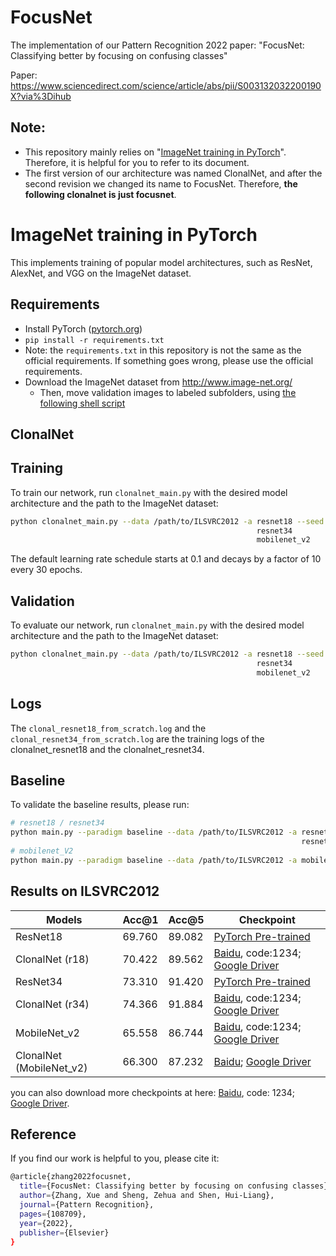 # FocusNet 
The implementation of our Pattern Recognition 2022 paper: "FocusNet: Classifying better by focusing on confusing classes"

Paper: https://www.sciencedirect.com/science/article/abs/pii/S003132032200190X?via%3Dihub
## Note: 
- This repository mainly relies on "[ImageNet training in PyTorch](https://github.com/pytorch/examples/tree/master/imagenet)". Therefore, it is helpful for you to refer to its document.
- The first version of our architecture was named ClonalNet, and after the second revision we changed its name to FocusNet. Therefore, **the following clonalnet is just focusnet**. 
# ImageNet training in PyTorch

This implements training of popular model architectures, such as ResNet, AlexNet, and VGG on the ImageNet dataset.

## Requirements

- Install PyTorch ([pytorch.org](http://pytorch.org))
- `pip install -r requirements.txt`
- Note: the `requirements.txt` in this repository is not the same as the official requirements. If something goes wrong, please use the official requirements.  
- Download the ImageNet dataset from http://www.image-net.org/
    - Then, move validation images to labeled subfolders, using [the following shell script](https://raw.githubusercontent.com/soumith/imagenetloader.torch/master/valprep.sh)

## ClonalNet
## Training

To train our network, run `clonalnet_main.py` with the desired model architecture and the path to the ImageNet dataset:

```bash
python clonalnet_main.py --data /path/to/ILSVRC2012 -a resnet18 --seed 42 --gpu 0  -ebc
                                                       resnet34
                                                       mobilenet_v2
```

The default learning rate schedule starts at 0.1 and decays by a factor of 10 every 30 epochs. 

## Validation

To evaluate our network, run `clonalnet_main.py` with the desired model architecture and the path to the ImageNet dataset:

```bash
python clonalnet_main.py --data /path/to/ILSVRC2012 -a resnet18 --seed 42 --gpu 0  -ebc -e --resume clonalnet_resnet18_model_best.pth.tar
                                                       resnet34                                     clonalnet_resnet34_model_best.pth.tar
                                                       mobilenet_v2                                 clonalnet_mobilenet_v2_model_best.pth.tar

```

## Logs
The `clonal_resnet18_from_scratch.log` and the `clonal_resnet34_from_scratch.log` are the training logs of the clonalnet_resnet18 and the clonalnet_resnet34.

## Baseline
To validate the baseline results, please run:
```bash
# resnet18 / resnet34
python main.py --paradigm baseline --data /path/to/ILSVRC2012 -a resnet18 --seed 10 -e --pretrained --gpu 0
                                                                 resnet34
# mobilenet_V2
python main.py --paradigm baseline --data /path/to/ILSVRC2012 -a mobilenet_v2 --seed 10 -e --pretrained --gpu 0 --resume models/_pytorch_pretrained_checkpoints/baseline_mobilenet_v2_model_best.pth.tar

```
## Results on ILSVRC2012
|Models|Acc@1|Acc@5|Checkpoint|
|------|-----|-----|-----|
|ResNet18|69.760|89.082|[PyTorch Pre-trained](https://pytorch.org/vision/stable/models.html)|
|ClonalNet (r18)|70.422|89.562|[Baidu](https://pan.baidu.com/s/17GAra665g3Y9Uf9l_XIffg), code:1234; [Google Driver](https://drive.google.com/file/d/1VuYREp2tWDyamjzphMeb0pGMIlVTN4Se/view?usp=sharing)|
|ResNet34|73.310|91.420|[PyTorch Pre-trained](https://pytorch.org/vision/stable/models.html)|
|ClonalNet (r34)|74.366|91.884|[Baidu](https://pan.baidu.com/s/1E-MocRLYlFUxc93_E-Ndtw), code:1234; [Google Driver](https://drive.google.com/file/d/1NfnyQMP0dy3eYNuaIfs56fFj8nG4_L9f/view?usp=sharing)|
|MobileNet_v2|65.558|86.744|[Baidu](https://pan.baidu.com/s/11f5wxVbuDtKQ2WguIPDtbw), code:1234; [Google Driver](https://drive.google.com/file/d/1EecCV14dXD9yzFNfgbcTBw_CDPLZQi6i/view?usp=sharing)|
|ClonalNet (MobileNet_v2)|66.300|87.232|[Baidu](https://pan.baidu.com/s/16aAsj3-RKIoL-k4Bydt14w); [Google Driver](https://drive.google.com/file/d/1nDfBea0GSQ4Fj8cdleRhwocJw8oO2T60/view?usp=sharing)|

you can also download more checkpoints at here: [Baidu](https://pan.baidu.com/s/1BPcyHRWokKcfpGTAiuVoug), code: 1234; [Google Driver](https://drive.google.com/drive/folders/18KBAvXccSPZDAZOjVKwLqZ9ZKGqL4RMf?usp=sharing). 
 
## Reference
If you find our work is helpful to you, please cite it:
```bash
@article{zhang2022focusnet,
  title={FocusNet: Classifying better by focusing on confusing classes},
  author={Zhang, Xue and Sheng, Zehua and Shen, Hui-Liang},
  journal={Pattern Recognition},
  pages={108709},
  year={2022},
  publisher={Elsevier}
}
```